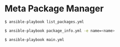  # Meta Package Manager

```sh
$ ansible-playbook list_packages.yml
```

```sh
$ ansible-playbook package_info.yml -e name=<name>
```

```sh
$ ansible-playbook main.yml
```
